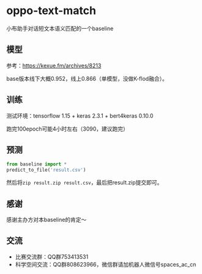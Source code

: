 # oppo-text-match
小布助手对话短文本语义匹配的一个baseline

## 模型

参考：https://kexue.fm/archives/8213

base版本线下大概0.952，线上0.866（单模型，没做K-flod融合）。

## 训练

测试环境：tensorflow 1.15 + keras 2.3.1 + bert4keras 0.10.0

跑完100epoch可能4小时左右（3090，建议跑完）

## 预测

```python
from baseline import *
predict_to_file('result.csv')
```
然后将`zip result.zip result.csv`，最后把result.zip提交即可。

## 感谢

感谢主办方对本baseline的肯定～

## 交流

- 比赛交流群：QQ群753413531
- 科学空间交流：QQ群808623966，微信群请加机器人微信号spaces_ac_cn
